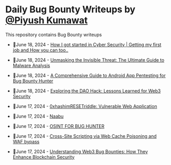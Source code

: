 # Daily Bug Bounty Writeups by [@Piyush Kumawat](https://twitter.com/piyush_supiy) 
This repository contains Bug Bounty writeups

<!-- BLOG-POST-LIST:START -->
 - 💯June 18, 2024 - [How I got started in Cyber Security | Getting my first job and How you can too..](https://captain-pool.medium.com/how-i-got-started-in-cyber-security-getting-my-first-job-and-how-you-can-too-dc52da614d6d?source=rss------bug_bounty-5) 

 - 💯June 18, 2024 - [Unmasking the Invisible Threat: The Ultimate Guide to Malware Analysis](https://medium.com/@paritoshblogs/unmasking-the-invisible-threat-the-ultimate-guide-to-malware-analysis-d287c4d74e7d?source=rss------bug_bounty-5) 

 - 💯June 18, 2024 - [A Comprehensive Guide to Android App Pentesting for Bug Bounty Hunter](https://medium.com/@pankajkryadav1/a-comprehensive-guide-to-android-app-pentesting-for-bug-bounty-hunter-ada51e521814?source=rss------bug_bounty-5) 

 - 💯June 18, 2024 - [Exploring the DAO Hack: Lessons Learned for Web3 Security](https://securrtech.medium.com/exploring-the-dao-hack-lessons-learned-for-web3-security-08d23984af79?source=rss------bug_bounty-5) 

 - 💯June 17, 2024 - [0xhashimRESETriddle: Vulnerable Web Application](https://medium.com/@hashimamin/0xhashimresetriddle-4f3270411800?source=rss------bug_bounty-5) 

 - 💯June 17, 2024 - [Naabu](https://medium.com/@roymemory2018/naabu-21c5438e05ae?source=rss------bug_bounty-5) 

 - 💯June 17, 2024 - [OSINT FOR BUG HUNTER](https://medium.com/@Progsky/osint-for-bug-hunter-4ae5c700a13a?source=rss------bug_bounty-5) 

 - 💯June 17, 2024 - [Cross-Site Scripting via Web Cache Poisoning and WAF bypass](https://ltsirkov.medium.com/cross-site-scripting-via-web-cache-poisoning-and-waf-bypass-6cb3412d9e11?source=rss------bug_bounty-5) 

 - 💯June 17, 2024 - [Understanding Web3 Bug Bounties: How They Enhance Blockchain Security](https://securrtech.medium.com/understanding-web3-bug-bounties-how-they-enhance-blockchain-security-ac9e8361d7cf?source=rss------bug_bounty-5) 
<!-- BLOG-POST-LIST:END -->
